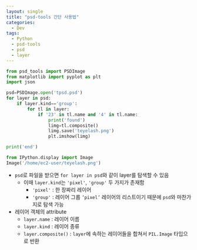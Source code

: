 ```yaml
---
layout: single
title: "psd-tools 간단 사용법"
categories:
  - Dev
tags:
  - Python
  - psd-tools
  - psd
  - layer
---
```


```python
from psd_tools import PSDImage
from matplotlib import pyplot as plt
import json

psd=PSDImage.open('tpsd.psd')
for layer in psd:
    if layer.kind=='group':
        for tl in layer:
            if '23' in tl.name and '4' in tl.name:
                print('found')
                limg=tl.composite()
                limg.save('teyelash.png')
                plt.imshow(limg)

print('end')

from IPython.display import Image
Image('/home/ec2-user/teyelash.png')
```

- `psd`로 파일을 받으면 `for layer in psd`와 같이 layer를 탐색할 수 있음
  - 이때 `layer.kind`는 `'pixel'`, `'group'` 두 가지가 존재함
    - `'pixel'` : 한 장짜리 레이어
    - `'group'` : 레이어 그룹
      `’pixel’` 레이어의 리스트이기 때문에 `psd`와 마찬가지로 탐색 가능
- 레이어 객체의 attribute
  - `layer.name` : 레이어 이름
  - `layer.kind` : 레이어 종류
  - `layer.composite()` : `layer`에 속하는 레이어들을 합쳐서 `PIL.Image` 타입으로 반환
